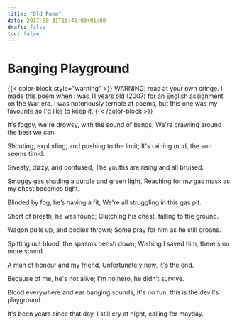 ```yaml
---
title: "Old Poem"
date: 2017-08-31T15:45:03+01:00
draft: false
toc: false
---
```


# Banging Playground

{{< color-block style="warning" >}}
WARNING: read at your own cringe. I made this poem when I was 11 years old (2007) for an English assignment on the War era.
I was notoriously terrible at poems, but this one was my favourite so I'd like to keep it.
{{< /color-block >}}

It's foggy, we're drowsy, with the sound of bangs;
We're crawling around the best we can.

Shouting, exploding, and pushing to the limit;
It's raining mud, the sun seems timid.

Sweaty, dizzy, and confused;
The youths are rising and all bruised.

Smoggy gas shading a purple and green light,
Reaching for my gas mask as my chest becomes tight.

Blinded by fog, he’s having a fit;
We're all struggling in this gas pit.

Short of breath, he was found;
Clutching his chest, falling to the ground.

Wagon pulls up, and bodies thrown;
Some pray for him as he still groans.

Spitting out blood, the spasms perish down;
Wishing I saved him, there's no more sound.

A man of honour and my friend,
Unfortunately now, it's the end.

Because of me, he's not alive;
I'm no hero, he didn’t survive.

Blood everywhere and ear banging sounds,
It's no fun, this is the devil's playground.

It's been years since that day,
I still cry at night, calling for mayday.
